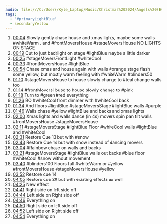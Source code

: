 ```yaml
---
audio: file:///C:/Users/Kyle_Laptop/Music/Christmas%202024/Angels%20(Eve%20Eve%20Overture)-F.mp3
tags:
  - "#primaryLightBlue"
  - secondaryYellow
---
```


1. [00:04](file:///C:/Users/Kyle_Laptop/Music/Christmas%202024/Angels%20(Eve%20Eve%20Overture)-F.mp3#t=4.36) Slowly gently chase house and xmas lights, maybe some walls #whiteWarm , and #frontMoversHouse #stageMoversHouse  NO LIGHTS ON STAGE
2. [00:19](file:///C:/Users/Kyle_Laptop/Music/Christmas%202024/Angels%20(Eve%20Eve%20Overture)-F.mp3#t=19.16) Cut to just backlight on stage #lightBlue maybe a little darker
3. [00:25](file:///C:/Users/Kyle_Laptop/Music/Christmas%202024/Angels%20(Eve%20Eve%20Overture)-F.mp3#t=25.56) #stageMoversFrontLight #whiteCool 
4. [00:33](file:///C:/Users/Kyle_Laptop/Music/Christmas%202024/Angels%20(Eve%20Eve%20Overture)-F.mp3#t=33.58) #frontMoversHouse #lightBlue 
6. [00:54](file:///C:/Users/Kyle_Laptop/Music/Christmas%202024/Angels%20(Eve%20Eve%20Overture)-F.mp3#t=54.02) Chase xmas and house again with walls #orange stage flash some yellow, but mostly warm feeling with #whiteWarm #blinders50 
7. [01:10](file:///C:/Users/Kyle_Laptop/Music/Christmas%202024/Angels%20(Eve%20Eve%20Overture)-F.mp3#t=01:10.72) #stageMoversHouse to house slowly change to #teal change walls too
8. [01:14](file:///C:/Users/Kyle_Laptop/Music/Christmas%202024/Angels%20(Eve%20Eve%20Overture)-F.mp3#t=01:14.53) #frontMoversHouse  to house slowly change to #pink
9. [01:18](file:///C:/Users/Kyle_Laptop/Music/Christmas%202024/Angels%20(Eve%20Eve%20Overture)-F.mp3#t=01:18.28) Turn to #green #red everything
10. [01:26](file:///C:/Users/Kyle_Laptop/Music/Christmas%202024/Angels%20(Eve%20Eve%20Overture)-F.mp3#t=01:26.33) BO #whiteCool front dimmer with #whiteCool back
11. [01:34](file:///C:/Users/Kyle_Laptop/Music/Christmas%202024/Angels%20(Eve%20Eve%20Overture)-F.mp3#t=01:34.78) And floors #lightBlue #stageMoversStage #lightBlue  walls #purple 
13. [01:46](file:///C:/Users/Kyle_Laptop/Music/Christmas%202024/Angels%20(Eve%20Eve%20Overture)-F.mp3#t=01:46.78) Walls chase #yellow #lightBlue  and backs and xmas lights
14. [02:00](file:///C:/Users/Kyle_Laptop/Music/Christmas%202024/Angels%20(Eve%20Eve%20Overture)-F.mp3#t=02:00.21) Xmas lights and walls dance (in 4s) movers spin pan tilt walls #frontMoversHouse #stageMoversHouse 
16. [02:11](file:///C:/Users/Kyle_Laptop/Music/Christmas%202024/Angels%20(Eve%20Eve%20Overture)-F.mp3#t=02:11.68) #stageMoversStage #lightBlue  Floor #whiteCool  walls #lightBlue  and #whiteCool 
17. [02:31](file:///C:/Users/Kyle_Laptop/Music/Christmas%202024/Angels%20(Eve%20Eve%20Overture)-F.mp3#t=02:31.43) Restore Cue 13 but with #snow
18. [02:43](file:///C:/Users/Kyle_Laptop/Music/Christmas%202024/Angels%20(Eve%20Eve%20Overture)-F.mp3#t=02:43.71) Restore Cue 14 but with snow instead of dancing movers
20. [03:04](file:///C:/Users/Kyle_Laptop/Music/Christmas%202024/Angels%20(Eve%20Eve%20Overture)-F.mp3#t=03:04.03) #Rainbow chase on walls and backs
21. [03:21](file:///C:/Users/Kyle_Laptop/Music/Christmas%202024/Angels%20(Eve%20Eve%20Overture)-F.mp3#t=03:21.14) #stageMoversStage #lightBlue  walls out backs #blue floor #whiteCool  #snow without movement
22. [03:40](file:///C:/Users/Kyle_Laptop/Music/Christmas%202024/Angels%20(Eve%20Eve%20Overture)-F.mp3#t=03:40.57) #blinders100 Floors full #whiteWarm  or #yellow  #frontMoversHouse #stageMoversHouse #yellow 
23. [03:52](file:///C:/Users/Kyle_Laptop/Music/Christmas%202024/Angels%20(Eve%20Eve%20Overture)-F.mp3#t=03:52.81) Restore cue 14
24. [04:05](file:///C:/Users/Kyle_Laptop/Music/Christmas%202024/Angels%20(Eve%20Eve%20Overture)-F.mp3#t=04:05.92) Restore cue 20 but with existing effects as well
25. [04:25](file:///C:/Users/Kyle_Laptop/Music/Christmas%202024/Angels%20(Eve%20Eve%20Overture)-F.mp3#t=04:25.42) New effect
26. [04:41](file:///C:/Users/Kyle_Laptop/Music/Christmas%202024/Angels%20(Eve%20Eve%20Overture)-F.mp3#t=04:41.72) Right side on left side off
27. [04:44](file:///C:/Users/Kyle_Laptop/Music/Christmas%202024/Angels%20(Eve%20Eve%20Overture)-F.mp3#t=04:44.62) Left side on Right side off
28. [04:46](file:///C:/Users/Kyle_Laptop/Music/Christmas%202024/Angels%20(Eve%20Eve%20Overture)-F.mp3#t=04:46.71) Everything on 
29. [04:50](file:///C:/Users/Kyle_Laptop/Music/Christmas%202024/Angels%20(Eve%20Eve%20Overture)-F.mp3#t=04:50.69)  Right side on left side off
30. [04:52](file:///C:/Users/Kyle_Laptop/Music/Christmas%202024/Angels%20(Eve%20Eve%20Overture)-F.mp3#t=04:52.71) Left side on Right side off
31. [04:54](file:///C:/Users/Kyle_Laptop/Music/Christmas%202024/Angels%20(Eve%20Eve%20Overture)-F.mp3#t=04:54.86) Everything on 